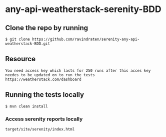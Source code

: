 # any-api-weatherstack-serenity-BDD

## Clone the repo by running 
```
$ git clone https://github.com/ravindraten/serenity-any-api-weatherstack-BDD.git
```
## Resource 
```
You need access key which lasts for 250 runs after this acces key needes to be updated on to run the tests
https://weatherstack.com/dashboard
```

## Running the tests locally
```
$ mvn clean install
```
### Access serenity reports locally
```
target/site/serenity/index.html
```
